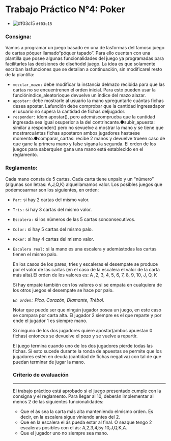 # Trabajo Práctico N°4: Poker
- ![#f03c15](https://via.placeholder.com/15/f03c15/000000?text=+) `#f03c15`
### Consigna:
Vamos a programar un juego basado en una de lasformas del famoso juego de cartas póquer llamado“póquer tapado”. Para ello cuentan con una plantilla que posee algunas funcionalidades del juego ya programadas para facilitarles las decisiones de diseñodel juego. La idea es que solamente escriban lasfunciones que se detallan a continuación, sin modificarel resto de la plantilla:
- `mezclar_mazo:` debe modificar la instancia delmazo recibida para que las cartas no se encuentrenen el orden inicial. Para esto pueden usar la funciónindice_aleatorioque devuelve un índice del mazo alazar.
- `apostar:` debe mostrarle al usuario la mano ypreguntarle cuántas fichas desea apostar. Lafunción debe comprobar que la cantidad ingresadapor el usuario no supera la cantidad de fichas deljugador.
- `responder:` idem apostar(), pero ademáscomprueba que la cantidad ingresada sea igual osuperior a la del contrincante.●subir_apuesta: similar a responder() pero no sevuelve a mostrar la mano y se tiene que mostrarcuántas fichas apostaron ambos jugadores hastaese momento.●comparar_cartas: recibe 2 manos y devuelve trueen caso de que gane la primera mano y false sigana la segunda. El orden de los juegos para saberquien gana una mano está establecido en el reglamento. 
### Reglamento:
Cada mano consta de 5 cartas. Cada carta tiene unpalo y un “número” (algunas son letras: A,J,Q,K) alquellamamos valor. Los posibles juegos que podemosarmar son los siguientes, en orden:
- `Par:` si hay 2 cartas del mismo valor.
- `Tris:` si hay 3 cartas del mismo valor.
- `Escalera:` si los números de las 5 cartas sonconsecutivos.
- `Color:` si hay 5 cartas del mismo palo.
- `Poker:` si hay 4 cartas del mismo valor.
- `Escalera real:` si la mano es una escalera y ademástodas las cartas tienen el mismo palo.

  En los casos de los pares, tries y escaleras el desempate se produce por el valor de las cartas (en el caso de la escalera el valor de la carta más alta).El orden de los valores es: A ,2, 3, 4, 5, 6, 7, 8, 9, 10, J, Q, K 
  
  Si hay empate también con los valores o si se empata en cualquiera de los otros juegos el desempate se hace por palo. 
  
  _`En orden:` Pica, Corazón, Diamante, Trébol._
  
  Notar que puede ser que ningún jugador posea un juego, en este caso se compara por carta alta. El jugador 2 siempre es el que reparte y por ende el jugador 1 es   siempre mano. 
  
  Si ninguno de los dos jugadores quiere apostar(ambos apuestan 0 fichas) entonces se devuelve el pozo y se vuelve a repartir.

  El juego termina cuando uno de los dos jugadores pierde todas las fichas. Si esto sucede durante la ronda de apuestas se permite que los jugadores estén en       deuda (cantidad de fichas negativa) con tal de que puedan terminar de jugar la mano. 
  ### Criterio de evaluación
  ---
  El trabajo práctico está aprobado si el juego presentado cumple con la consigna y el reglamento. Para llegar al 10, deberán implementar al menos 2 de las     siguientes funcionalidades:
  - Que el ás sea la carta más alta manteniendo elmismo orden. Es decir, en la escalera sigue viniendo antes del 2.
  - Que en la escalera el ás pueda estar al final. O seaque tengo 2 escaleras posibles con el ás: A,2,3,4,5y 10,J,Q,K,A.
  - Que el jugador uno no siempre sea mano.

